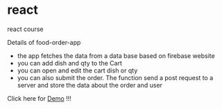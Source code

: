 # react
react course

Details of food-order-app 
- the app fetches the data from a data base based on firebase website
- you can add dish and qty to the Cart
- you can open and edit the cart dish or qty
- you can also submit the order. The function send a post request to a server and store the data about the order and user

Click here for [Demo](http://food.dimitargegov.com/) !!!
